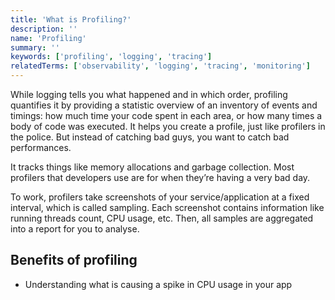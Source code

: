 ```yaml
---
title: 'What is Profiling?'
description: ''
name: 'Profiling'
summary: ''
keywords: ['profiling', 'logging', 'tracing']
relatedTerms: ['observability', 'logging', 'tracing', 'monitoring']
---
```


While logging tells you what happened and in which order, profiling quantifies it by providing a statistic overview of an inventory of events and timings: how much time your code spent in each area, or how many times a body of code was executed. It helps you create a profile, just like profilers in the police. But instead of catching bad guys, you want to catch bad performances.

It tracks things like memory allocations and garbage collection. Most profilers that developers use are for when they’re having a very bad day.

To work, profilers take screenshots of your service/application at a fixed interval, which is called sampling. Each screenshot contains information like running threads count, CPU usage, etc. Then, all samples are aggregated into a report for you to analyse.

## Benefits of profiling

- Understanding what is causing a spike in CPU usage in your app
